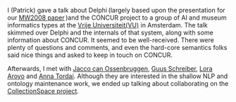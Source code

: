 I (Patrick) gave a talk about Delphi (largely based upon the presentation for our [MW2008 paper](http://www.archimuse.com/mw2008/papers/schmitz/schmitz.html) )and the CONCUR project to a group of AI and museum informatics types at the [Vrije Universiteit(VU)](http://www.vu.nl) in Amsterdam. The talk skimmed over Delphi and the internals of that system, along with some information about CONCUR. It seemed to be well-received. There were plenty of questions and comments, and even the hard-core semantics folks said nice things and asked to keep in touch on CONCUR.

Afterwards, I met with [Jacco can Ossenbruggen](http://homepages.cwi.nl/~jrvosse/), [Guus Schreiber](http://www.cs.vu.nl/~guus/), [Lora Aroyo](http://www.cs.vu.nl/~laroyo/) and [Anna Tordai](http://www.cs.vu.nl/~atordai/). Although they are interested in the shallow NLP and ontology maintenance work, we ended up talking about collaborating on the [CollectionSpace project](http://wiki.fluidproject.org/display/collectionspace/CollectionSpace).